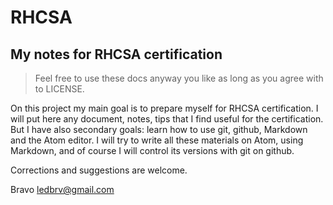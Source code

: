 # RHCSA

## My notes for RHCSA certification

> Feel free to use these docs anyway you like as long as you agree with to LICENSE.

On this project my main goal is to prepare myself for  RHCSA certification. I will put here any document, notes, tips that I find useful for the certification. But I have also secondary goals: learn how to use git, github, Markdown and the Atom editor. I will try to write all these materials on Atom, using Markdown,  and of course I will control its versions with git on github.


Corrections and suggestions are welcome.

Bravo
ledbrv@gmail.com
